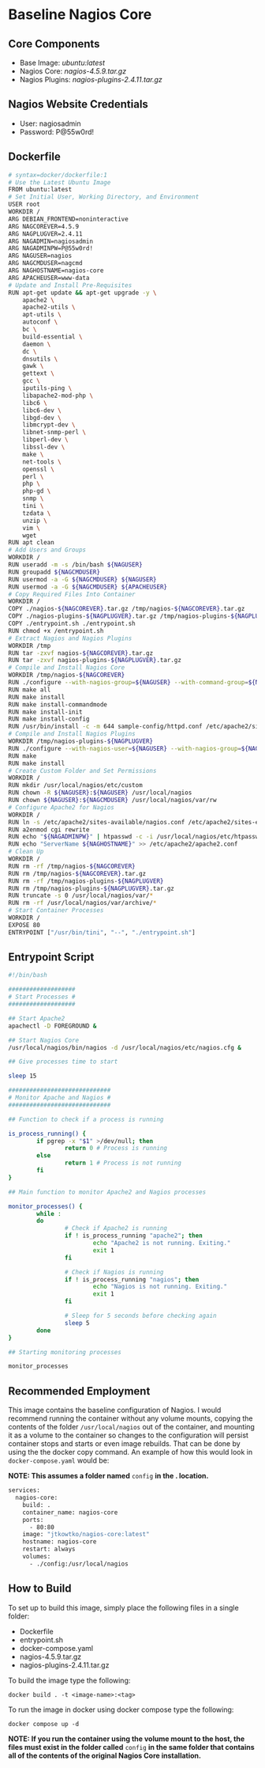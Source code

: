 # Baseline Nagios Core

## Core Components

- Base Image: *ubuntu:latest*
- Nagios Core: *nagios-4.5.9.tar.gz*
- Nagios Plugins: *nagios-plugins-2.4.11.tar.gz*

## Nagios Website Credentials

- User: nagiosadmin
- Password: P@55w0rd!

## Dockerfile

```sh
# syntax=docker/dockerfile:1
# Use the Latest Ubuntu Image
FROM ubuntu:latest
# Set Initial User, Working Directory, and Environment
USER root
WORKDIR /
ARG DEBIAN_FRONTEND=noninteractive
ARG NAGCOREVER=4.5.9
ARG NAGPLUGVER=2.4.11
ARG NAGADMIN=nagiosadmin
ARG NAGADMINPW=P@55w0rd!
ARG NAGUSER=nagios
ARG NAGCMDUSER=nagcmd
ARG NAGHOSTNAME=nagios-core
ARG APACHEUSER=www-data
# Update and Install Pre-Requisites
RUN apt-get update && apt-get upgrade -y \
    apache2 \
    apache2-utils \
    apt-utils \
    autoconf \
    bc \
    build-essential \
    daemon \
    dc \
    dnsutils \
    gawk \
    gettext \
    gcc \
    iputils-ping \
    libapache2-mod-php \
    libc6 \
    libc6-dev \
    libgd-dev \
    libmcrypt-dev \
    libnet-snmp-perl \
    libperl-dev \
    libssl-dev \
    make \
    net-tools \
    openssl \
    perl \
    php \
    php-gd \
    snmp \
    tini \
    tzdata \
    unzip \
    vim \
    wget
RUN apt clean
# Add Users and Groups
WORKDIR /
RUN useradd -m -s /bin/bash ${NAGUSER}
RUN groupadd ${NAGCMDUSER}
RUN usermod -a -G ${NAGCMDUSER} ${NAGUSER}
RUN usermod -a -G ${NAGCMDUSER} ${APACHEUSER}
# Copy Required Files Into Container
WORKDIR /
COPY ./nagios-${NAGCOREVER}.tar.gz /tmp/nagios-${NAGCOREVER}.tar.gz
COPY ./nagios-plugins-${NAGPLUGVER}.tar.gz /tmp/nagios-plugins-${NAGPLUGVER}.tar.gz
COPY ./entrypoint.sh ./entrypoint.sh
RUN chmod +x /entrypoint.sh
# Extract Nagios and Nagios Plugins
WORKDIR /tmp
RUN tar -zxvf nagios-${NAGCOREVER}.tar.gz
RUN tar -zxvf nagios-plugins-${NAGPLUGVER}.tar.gz
# Compile and Install Nagios Core
WORKDIR /tmp/nagios-${NAGCOREVER}
RUN ./configure --with-nagios-group=${NAGUSER} --with-command-group=${NAGCMDUSER}
RUN make all
RUN make install
RUN make install-commandmode
RUN make install-init
RUN make install-config
RUN /usr/bin/install -c -m 644 sample-config/httpd.conf /etc/apache2/sites-available/nagios.conf
# Compile and Install Nagios Plugins
WORKDIR /tmp/nagios-plugins-${NAGPLUGVER}
RUN ./configure --with-nagios-user=${NAGUSER} --with-nagios-group=${NAGUSER} --with-openssl
RUN make
RUN make install
# Create Custom Folder and Set Permissions
WORKDIR /
RUN mkdir /usr/local/nagios/etc/custom
RUN chown -R ${NAGUSER}:${NAGUSER} /usr/local/nagios
RUN chown ${NAGUSER}:${NAGCMDUSER} /usr/local/nagios/var/rw
# Configure Apache2 for Nagios
WORKDIR /
RUN ln -s /etc/apache2/sites-available/nagios.conf /etc/apache2/sites-enabled/
RUN a2enmod cgi rewrite
RUN echo "${NAGADMINPW}" | htpasswd -c -i /usr/local/nagios/etc/htpasswd.users ${NAGADMIN}
RUN echo "ServerName ${NAGHOSTNAME}" >> /etc/apache2/apache2.conf
# Clean Up
WORKDIR /
RUN rm -rf /tmp/nagios-${NAGCOREVER}
RUN rm /tmp/nagios-${NAGCOREVER}.tar.gz
RUN rm -rf /tmp/nagios-plugins-${NAGPLUGVER}
RUN rm /tmp/nagios-plugins-${NAGPLUGVER}.tar.gz
RUN truncate -s 0 /usr/local/nagios/var/*
RUN rm -rf /usr/local/nagios/var/archive/*
# Start Container Processes
WORKDIR /
EXPOSE 80
ENTRYPOINT ["/usr/bin/tini", "--", "./entrypoint.sh"]
```

## Entrypoint Script

```sh
#!/bin/bash

###################
# Start Processes #
###################

## Start Apache2
apachectl -D FOREGROUND &

## Start Nagios Core
/usr/local/nagios/bin/nagios -d /usr/local/nagios/etc/nagios.cfg &

## Give processes time to start

sleep 15

#############################
# Monitor Apache and Nagios #
#############################

## Function to check if a process is running

is_process_running() {
        if pgrep -x "$1" >/dev/null; then
                return 0 # Process is running
        else
                return 1 # Process is not running
        fi
}

## Main function to monitor Apache2 and Nagios processes

monitor_processes() {
        while :
        do
                # Check if Apache2 is running
                if ! is_process_running "apache2"; then
                        echo "Apache2 is not running. Exiting."
                        exit 1
                fi

                # Check if Nagios is running
                if ! is_process_running "nagios"; then
                        echo "Nagios is not running. Exiting."
                        exit 1
                fi

                # Sleep for 5 seconds before checking again
                sleep 5
        done
}

## Starting monitoring processes

monitor_processes
```

## Recommended Employment

This image contains the baseline configuration of Nagios.  I would recommend running the container without any volume mounts, copying the contents of the folder ```/usr/local/nagios``` out of the container, and mounting it as a volume to the container so changes to the configuration will persist container stops and starts or even image rebuilds.  That can be done by using the the docker copy command.  An example of how this would look in ```docker-compose.yaml``` would be:

**NOTE: This assumes a folder named** ```config``` **in the . location.**

```sh
services:
  nagios-core:
    build: .
    container_name: nagios-core
    ports:
      - 80:80
    image: "jtkowtko/nagios-core:latest"
    hostname: nagios-core
    restart: always
    volumes:
      - ./config:/usr/local/nagios
```

## How to Build

To set up to build this image, simply place the following files in a single folder:

- Dockerfile
- entrypoint.sh
- docker-compose.yaml
- nagios-4.5.9.tar.gz
- nagios-plugins-2.4.11.tar.gz

To build the image type the following:

```docker build . -t <image-name>:<tag>```

To run the image in docker using docker compose type the following:

```docker compose up -d```

**NOTE: If you run the container using the volume mount to the host, the files must exist in the folder called** ```config``` **in the same folder that contains all of the contents of the original Nagios Core installation.**
